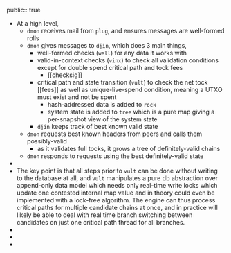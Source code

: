 public:: true

- At a high level,
	- `dmon` receives mail from `plug`, and ensures messages are well-formed rolls
	- `dmon` gives messages to `djin`, which does 3 main things,
		- well-formed checks (`well`) for any data it works with
		- valid-in-context checks (`vinx`) to check all validation conditions except for double spend critical path and tock fees
			- [[checksig]]
		- critical path and state transition (`vult`) to check the net tock [[fees]] as well as unique-live-spend condition, meaning a UTXO must exist and not be spent
			- hash-addressed data is added to `rock`
			- system state is added to `tree` which is a pure map giving a per-snapshot view of the system state
		- `djin` keeps track of best known valid state
	- `dmon` requests best known headers from peers and calls them possibly-valid
		- as it validates full tocks, it grows a tree of definitely-valid chains
	- `dmon` responds to requests using the best definitely-valid state
-
- The key point is that all steps prior to `vult` can be done without writing to the database at all, and `vult` manipulates a pure db abstraction over append-only data model which needs only real-time write locks which update one contested internal map value and in theory could even be implemented with a lock-free algorithm. The engine can thus process critical paths for multiple candidate chains at once, and in practice will likely be able to deal with real time branch switching between candidates on just one critical path thread for all branches.
-
-
-